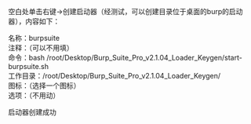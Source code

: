 空白处单击右键->创建启动器（经测试，可以创建目录位于桌面的burp的启动器），内容如下：

名称：burpsuite  
注释：（可以不用填）  
命令：bash /root/Desktop/Burp_Suite_Pro_v2.1.04_Loader_Keygen/start-burpsuite.sh  
工作目录：/root/Desktop/Burp_Suite_Pro_v2.1.04_Loader_Keygen/  
图标：（选择一个图标）  
选项：（不用动）

启动器创建成功
